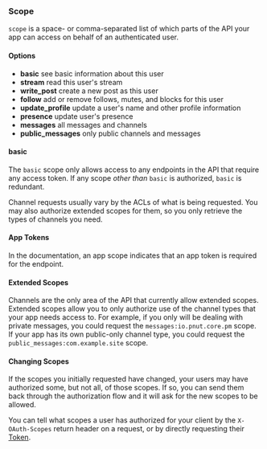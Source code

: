 ### Scope
    
`scope` is a space- or comma-separated list of which parts of the API your app can access on behalf of an authenticated user.

#### Options

* **basic** see basic information about this user
* **stream** read this user's stream
* **write_post** create a new post as this user
* **follow** add or remove follows, mutes, and blocks for this user
* **update_profile** update a user's name and other profile information
* **presence** update user's presence
* **messages** all messages and channels
* **public_messages** only public channels and messages


#### basic

The `basic` scope only allows access to any endpoints in the API that require <span class="endpoint-meta" style="float:none"><i class="fa fa-lock" aria-hidden="true"></i> any</span> access token. If any scope *other than* `basic` is authorized, `basic` is redundant.

Channel requests usually vary by the ACLs of what is being requested. You may also authorize extended scopes for them, so you only retrieve the types of channels you need.


#### App Tokens

In the documentation, an <span class="endpoint-meta" style="float:none"><i class="fa fa-lock" aria-hidden="true"></i> app</span> scope indicates that an app token is required for the endpoint.


#### Extended Scopes

Channels are the only area of the API that currently allow extended scopes. Extended scopes allow you to only authorize use of the channel types that your app needs access to. For example, if you only will be dealing with private messages, you could request the `messages:io.pnut.core.pm` scope. If your app has its own public-only channel type, you could request the `public_messages:com.example.site` scope.


#### Changing Scopes

If the scopes you initially requested have changed, your users may have authorized some, but not all, of those scopes. If so, you can send them back through the authorization flow and it will ask for the new scopes to be allowed.

You can tell what scopes a user has authorized for your client by the `X-OAuth-Scopes` return header on a request, or by directly requesting their [Token](../resources/token#get-token).